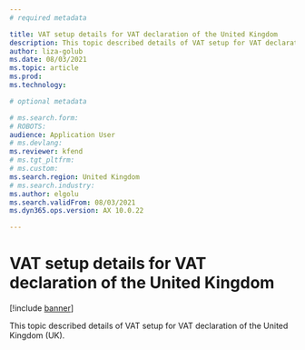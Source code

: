```yaml
---
# required metadata

title: VAT setup details for VAT declaration of the United Kingdom
description: This topic described details of VAT setup for VAT declaration of the United Kingdom
author: liza-golub
ms.date: 08/03/2021
ms.topic: article
ms.prod: 
ms.technology: 

# optional metadata

# ms.search.form: 
# ROBOTS: 
audience: Application User
# ms.devlang: 
ms.reviewer: kfend
# ms.tgt_pltfrm: 
# ms.custom: 
ms.search.region: United Kingdom
# ms.search.industry: 
ms.author: elgolu
ms.search.validFrom: 08/03/2021
ms.dyn365.ops.version: AX 10.0.22

---
```


# VAT setup details for VAT declaration of the United Kingdom

[!include [banner](../includes/banner.md)]

This topic described details of VAT setup for VAT declaration of the United Kingdom (UK).

